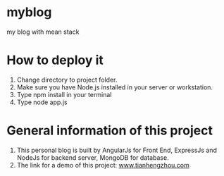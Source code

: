 # myblog
my blog with mean stack
# How to deploy it
1. Change directory to project folder.
2. Make sure you have Node.js installed in your server or workstation.
3. Type npm install in your terminal
4. Type node app.js
# General information of this project
1. This personal blog is built by AngularJs for Front End, ExpressJs and NodeJs for backend server, MongoDB for database.
2. The link for a demo of this project: www.tianhengzhou.com
